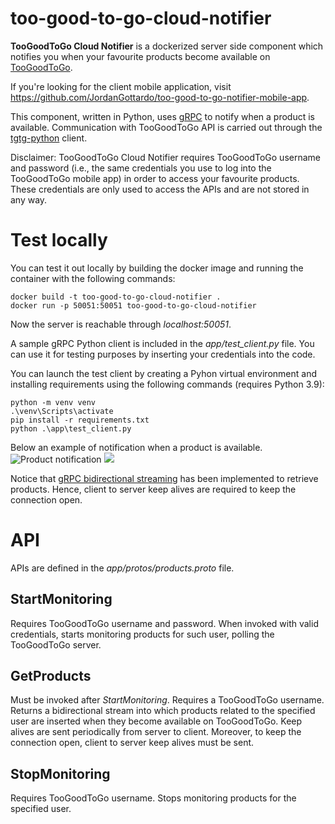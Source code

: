 # too-good-to-go-cloud-notifier

**TooGoodToGo Cloud Notifier** is a dockerized server side component which notifies you when your favourite products become available on [TooGoodToGo](https://toogoodtogo.com/en-us).

If you're looking for the client mobile application, visit https://github.com/JordanGottardo/too-good-to-go-notifier-mobile-app.

This component, written in Python, uses [gRPC](https://grpc.io/) to notify when a product is available. Communication with TooGoodToGo API is carried out through the [tgtg-python](https://github.com/ahivert/tgtg-python/) client.

Disclaimer: TooGoodToGo Cloud Notifier requires TooGoodToGo username and password (i.e., the same credentials you use to log into the TooGoodToGo mobile app) in order to access your favourite products. These credentials are only used to access the APIs and are not stored in any way.

# Test locally
You can test it out locally by building the docker image and running the container with the following commands:
```
docker build -t too-good-to-go-cloud-notifier .
docker run -p 50051:50051 too-good-to-go-cloud-notifier
```

Now the server is reachable through _localhost:50051_.

A sample gRPC Python client is included in the _app/test_client.py_ file. You can use it for testing purposes by inserting your credentials into the code.

You can launch the test client by creating a Pyhon virtual environment and installing requirements using the following commands (requires Python 3.9):
```
python -m venv venv
.\venv\Scripts\activate
pip install -r requirements.txt
python .\app\test_client.py
```

Below an example of notification when a product is available.
![Product notification](https://imgur.com/a/LAZBq7z.png)
<img src="https://imgur.com/a/LAZBq7z.png">

Notice that  [gRPC bidirectional streaming](https://grpc.io/docs/what-is-grpc/core-concepts/#bidirectional-streaming-rpc) has been implemented to retrieve products. Hence, client to server keep alives are required to keep the connection open.

# API
APIs are defined in the _app/protos/products.proto_ file.
## StartMonitoring
Requires TooGoodToGo username and password. When invoked with valid credentials, starts monitoring products for such user, polling the TooGoodToGo server.
## GetProducts 
Must be invoked after _StartMonitoring_. Requires a TooGoodToGo username. Returns a bidirectional stream into which products related to the specified user are inserted when they become available on TooGoodToGo. Keep alives are sent periodically from server to client. Moreover, to keep the connection open, client to server keep alives must be sent.
## StopMonitoring
Requires TooGoodToGo username. Stops monitoring products for the specified user.
